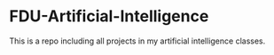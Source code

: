 # FDU-Artificial-Intelligence
This is a repo including all projects in my artificial intelligence classes.
